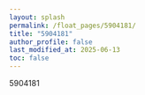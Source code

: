 ```yaml
---
layout: splash
permalink: /float_pages/5904181/
title: "5904181"
author_profile: false
last_modified_at: 2025-06-13
toc: false
---
```

 
5904181
